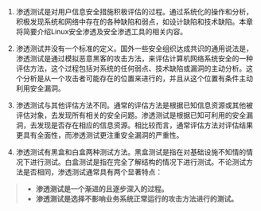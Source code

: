 
1. 渗透测试是对用户信息安全措施积极评估的过程。通过系统化的操作和分析，积极发现系统和网络中存在的各种缺陷和弱点，如设计缺陷和技术缺陷。本章将简要介绍Linux安全渗透及安全渗透工具的相关内容。

2. 渗透测试并没有一个标准的定义。国外一些安全组织达成共识的通用说法是，渗透测试是通过模拟恶意黑客的攻击方法，来评估计算机网络系统安全的一种评估方法，这个过程包括对系统的任何弱点、技术缺陷或漏洞的主动分析。这个分析是从一个攻击者可能存在的位置来进行的，并且从这个位置有条件主动利用安全漏洞。

3. 渗透测试与其他评估方法不同。通常的评估方法是根据已知信息资源或其他被评估对象，去发现所有相关的安全问题。渗透测试是根据已知可利用的安全漏洞，去发现是否存在相应的信息资源。相比较而言，通常评估方法对评估结果更具有全面性，而渗透测试更注重安全漏洞的严重性。

4. 渗透测试有黑盒和白盒两种测试方法。黑盒测试是指在对基础设施不知情的情况下进行测试。白盒测试是指在完全了解结构的情况下进行测试。不论测试方法是否相同，渗透测试通常具有两个显著特点：

> * **渗透测试是一个渐进的且逐步深入的过程。**
> * **渗透测试是选择不影响业务系统正常运行的攻击方法进行的测试。**
